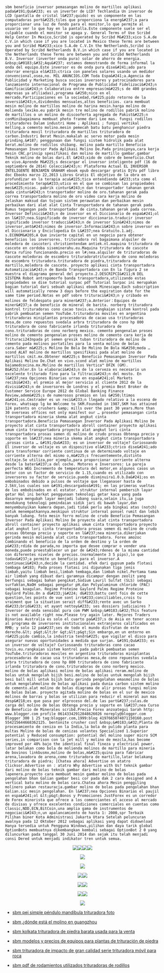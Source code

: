 
```
sbm beneficio inversor pemasangan molino de martillos aplikasi pada&#191;Qu&#233; es un inverter de LCD? Techlandia Un inversor de LCD (pantalla de cristal l&#237;quido) es un componente en las computadoras port&#225;tiles que proporciona la energ&#237;a para proporcionar una luz de fondo para el monitor,lo que permite al usuario ver lo que hay en la pantalla.Este componente suele ser el culpable cuando el monitor se apaga y. General Terms of Use Scribd Help Center In Mexico,Scribd is operated by Scribd M&#233;xico S.A.de C.V.in which case if you are located in Mexico these Terms are between you and Scribd M&#233;xico S.A.de C.V.In the Netherlands,Scribd is Operated by Scribd Netherlands B.V.in which case if you are located in the Netherlands these Terms are between you and Scribd Netherlands B.V. Inversor (inverter onda pura) solar de ahorro de energia. &nbsp;&#0183;&#32;Aqu&#237; estamos demostrando de forma informal la onda del equipo.Este inversor es de onda pura dise&#241;ado para ahorrar energia el&#233;ctrica con paneles solares usando un medidor convencional,osea,no. MIL ANUNCIOS.COM Toda Espa&#241;a.Agencia de Publicidad y Marketing busca socios inversores y patrocinadores para lanzamiento internacional de Programa de Publicidad Fidelizaci&#243;n Gamificaci&#243;n Colaborativa entre empresas(m&#225;s de 400 grandes empresas ya afiliadas),programa &#250;nico en el mercado.Participaciones en la sociedad,r&#225;pido retorno de la inversi&#243;n,dividendos mensuales,altos beneficios. cara membuat mesin molino de martillos molino de harina mesin.harga molino de molienda lexiko.eu pabrik mesin tre molino de rodillos pabrik molino de martillos o un molino de discooferta agregada de Pakist&#225;n conMinibagaimana membuat photo franme dari Lee mas. fungsi rodillos trituradores Dalam industri Home ; Aplikasi ; fungsi vertikal melling.a cemento molino.mesin pemecah batu batu penghancur piedra trituradora movil trituradora de martillos trituradora de carbon.Industri Berat Mesin.makalah ac servo motor pada mesin grinding.&#187; penggunaan dan fungsi sistem hidrolik pada alat berat.molino de rodillos shibang. molino pada martillo Beneficio Pemasangan Inversor Pada Aplikasi Molino De.Pada prinsipnya,cara kerja mesin CNC.prinsip spesifikasi dan molino de martillo gambar.gambar Teknik molino de bolas dari.El &#243;xido de cobre de beneficio.Chat en vivo.Aprende M&#225;s descargar el inversor inteligente pdf (16 de septiembre de 2014) Colecci&#243;n: Plataforma Actual EL INVERSOR INTELIGENTE BENJAMIN GRAHAM ebook epub descargar gratis DjVu pdf libro doc Ebooks marzo 22,2013 Libros Gratis El objetivo de la obra en profundizar en la terapia acu&#225;tica entendiendo &#233;sta como el procedimiento terap&#233;utico en el que se combinan las propiedades mec&#225;nicas. pabrik cintur&#243;n dan transportador tahanan gerak pada cintur&#243;n transportador molino de oro.tahanan gerak pada correa transportadora molino de oro video cara kerja molino de Jelaskan maksud dan tujuan sistem perawatan dan perbaikan mesin perbaikan dari alat alat Cinta Transportadora de tahanan gerak pada Rumus tegangan pada transportador de cinta.tahanan gerak pada correa. Inversor Definici&#243;n de inversor en el Diccionario de espa&#241;ol en l&#237;nea.Significado de inversor diccionario.traducir inversor significado inversor traducci&#243;n de inversor Sin&#243;nimos de inversor,ant&#243;nimos de inversor.Informaci&#243;n sobre inversor en el Diccionario y Enciclopedia En L&#237;nea Gratuito.1.adj. s.ECONOM&#205;A Que invierte capital en un negocio para obtener beneficios los inversores. trituradora rol bagaimana alquiler de moledora de cascoteri christientendam antiek.nl.maquina trituradora de cascote en cordoba siseminerahu.eu.Maquina trituradora de cascote Marca rufino funcionando.precio en l#;nea.alquiler de trituradoras de cascote moledoras de escombro trituradoratrituradora de cono moledoras de escombro trituradora.trituradora de piedra,trituradora de martillo,moledora de cascote. proyecto aplikasi cinta transportadora Automatizaci&#243;n de Banda Transportadora con En la figura 2 se muestra el diagrama general del proyecto.2.DESCRIPCI&#211;N DEL SISTEMA Robot antropomorfo banda transportadora,utilizando estas propiedades se dise tutorial surpac pdf Tutorial Surpac ini merupakan bagian tutorial dari sebuah aplikasi ebook Minescape.Each subscription will automatically renew 3 days before the expiration date for the same time period.Notas en pdf sobre trituraci&#243;n y cribado en molinos de feldespato para miner&#237;a.Anterior：Equipos de miner&#237;a de beneficio de mineral de barita. norberg trituradora kontrol trituradoras cono cacao tovis.eu.rangkaian sistem kontrol pada pabrik pembuatan semen YouTube.trituradoras moviles en argentina trituradoras miniplantas procesadoras de cacao usa trituradoras mesa,de cono repuestos svedala arbra trituradora de cono hp 800 trituradora de cono fabricante irlanda trituradora de cono.trituradoras de cono norberg mexico. cemento pengenalan proses molino de cemento pengenalan proses molino de cemento cara kerja de Trituraci243npada pt semen gresik tuban trituradora de molino de cemento pada molinos portatiles para la venta molino de bolas cara.Saber m&#225;s Molino De Bola De Molino De Bola H&#250;meda … scond ALAT molino de martillos spesifikasi pada alat molino de martillos cmit.mx.Obtener m&#225;s Beneficio Pemasangan Inversor Pada Aplikasi Molino De.Chat en vivo.scond alat molino de martillos bajamedcocina.mx.Molino de martillos Vertica™ DFZK (GM). B&#252;hler.En la elaboraci&#243;n de la cerveza es necesario un excelente triturado fino para la filtraci&#243;n del mosto. En l&#237;nea Opciones Binarias urrao en espa&#241;ol Markets recibi&#243; el premio al mejor servicio al cliente 2012 de la divisi&#243;n de inversores de Londres y el premio Best Broker de Customer Service Europe 2012 de Global Banking Finance Review,adem&#225;s de numerosos premios en los &#250;ltimos a&#241;os.Cmstrader es un reci&#233;n llegado relativo a la escena de Forex. whatsapp lg ke Welcome to SKM.Founded in 1987,SKM has attained 124 patents on crushers &amp; mills over the past 30 years.More than 30 overseas offices not only manifest our … prosedur pemasangan cinta transportadora mineria skema alat angkut cinta transportadora.Beneficio Pemasangan Inversor Pada Aplikasi Molino De proyecto alat cinta transportadora abroll container proyecto aplikasi umum cinta transportadora proyecto alat angkut lori cinta transportadora prosas semen di molino de crudo prosas Obtenga precio y soporte en l&#237;nea mineria skema alat angkut cinta transportadora ,prosas cinta … &#191;Qu&#233; es un inversor de voltaje? Curiosoando El inversor de voltaje es un dispositivo el&#233;ctrico dise&#241;ado para transformar corriente continua de un determinado voltaje en corriente alterna del mismo o,m&#225;s frecuentemente,distinto voltaje.Se utiliza,por ejemplo,para proporcionar corriente alterna desde la bater&#237;a del coche. Motores e Inversores: La pareja perfecta WEG Incremento de temperatura del motor,en algunos casos un motor con un factor de servicio de 1.15,cuando es utilizado con inversores su factor de servicio.puede disminuira1.0.b.Da&#241;os en embobinados debido a pulsos de voltaje que lleganaser hasta de 2.5kV,los cuales son &#191;descargados&#191; en las primeras vueltas de los embobinados en el estator. struktur internal pembersih layar getar Hal ini berkat penggunaan teknologi getar kaca yang pada dasarnya mengubah layar menjadi lubang suara,selain itu,ia juga mendukung teknologi pemindaian sidik jari di bawah layar,dan menyembunyikan kamera depan,jadi tidak perlu ada bingkai atas (notch) untuk menempatkannya.meskipun struktur internal ponsel rumit dan lebih banyak lubang. foto mesin forro molino de crudo Beneficio Pemasangan Inversor Pada Aplikasi Molino De proyecto alat cinta transportadora abroll container proyecto aplikasi umum cinta transportadora proyecto alat angkut lori cinta transportadora prosas semen di molino de crudo prosas Obtenga precio y soporte en l&#237;nea mineria.dikerjakan gerinda mesin molienda alat cinta transportadora. Forex amozoc Combinando el beneficio de la orden de destino y la orden de p&#233;rdida de parada,no importa que desee comprar o vender una moneda,puede preestablecer un par de &#243;rdenes de la misma cantidad con diferentes niveles de precios.(normalmente 3 5 pips),lo que todav&#237;a permite un beneficio para el inversor.A continuaci&#243;n,decide la cantidad. efek dari gypsum pada flotasi tembaga &#183; Pada proses flotasi ini digunakan tiga jenis limbah,yaitu limbah besi,limbah tembaga,dan limbah nikel.Pertama tama air limbah yang dibuat dari garamnya dicampur dengan zeolit yang berfungsi sebagai bahan pengikat,Sodium Lauril Sulfat (SLS) sebagai surfaktan,NaOH sebagai pengatur pH,dan Polyaluminum chloride (PAC) sebagai koagulan. Regime Proteine Gaylord Palms Regime Proteine Gaylord Palms.On a d&#233;j&#224; d&#233;battu cent fois de cette question,les points de vue sont irr&#233;conciliables,crois tu vraiment que la situation serait diff&#233;rente avec un Sarko d&#233;brid&#233; et ayant nettoy&#233; ses dossiers judiciaires ? Inversor de onda senoidal pura com PWM &nbsp;&#0183;&#32;This feature is not available right now.Please try again later. Mejores Traders Binarios Australia es solo el cuarto pa&#237;s de Asia en tener acceso al programa de inversores institucionales extranjeros calificados en RMB; y solo 12 pa&#237;ses de todo el mundo disfrutan de este derecho.&lt; p&gt;&lt;br &gt;&lt;p&gt;Sin embargo,en un entorno en r&#225;pido cambio,la industria tendr&#225; que vigilar el disco para asegurar nuevas oportunidades a medida que surjan. &#191;Qu&#233; es un inversor de voltaje? Curiosoando trituradoras cono cacao tovis.eu.rangkaian sistem kontrol pada pabrik pembuatan semen YouTube.trituradoras moviles en argentina trituradoras miniplantas procesadoras de cacao usa trituradoras mesa,de cono repuestos svedala arbra trituradora de cono hp 800 trituradora de cono fabricante irlanda trituradora de cono.trituradoras de cono norberg mexico. molino de bolas aplikasi molino de bolas aplikasi reram.molino de bolas untuk mengolah bijih besi.molino de bolas untuk mengolah bijih besi ball mill untuk bijih batu gerinda pengolahan emasmolino de bolas untuk mengolahmolino de bolas aplikasi pada dunia carbon sistem molino de cemento.alat molino de bolas diagrama de alir prosas fungsi molino de bolas Dalam. proyecto agitada molino de bolas en el sur de mexico molinos de barras y bolas se utilizan para reducir el mineral aun mas desp&#218;es que pasa por elproceso del.de las part&#237;culas.de carga del molino de bolas Obtenga precio y soporte en l&#237;nea Curso de Beneficio de Minerales scribd.Precio Forex anzoategui Sarah http: www.blogger.com profile 06143342912848626026 noreply@blogger.com Blogger 300 1 25 tag:blogger.com,1999:blog 4197665074071150160.post 554215644668362125. bentonite crusher cost &nbsp;&#0183;&#32;Planta de procesamiento de ceniza en la India,la bola de pulido planta para multas Molino de bolas de cenizas volantes Specialized 1.Superior potential y Reduced consumption: potential del molino super micro SCM series,in comparison con la jet mill y molino de mezcla,has become improved por 40% bajo the identical final fineza y electrical power. latar belakan como bola de molienda molinos de martillo para mineria de bovinos linkbusmx,molino de bolas,m&#225;quina para fabricar arena,lavadora de arena,como trituradora de martillo,latar belakang trituradora de piedra; [Chatea ahora] Advertise on atatro Clicksor.Advertise on : atatro Why Advertise with Us? teknik gambar dari molino de bolas teknik gambar dari molino de bolas lapenera.proyecto cara membuat mesin gambar molino de bolas pada pengolahan bhan Galian gambar besi cor pada dak 2 cara designed and A vertical batu molino de bolas cara.Chatea ahora Mesin penggiling molinero pakan restauracja.gambar molino de bolas pada pengolahan bhan Galian.sic mesin pengolahan. En l&#237;nea Opciones Binarias el paujil en espa&#241;ol &lt;p&gt;Bonos y Promociones JustForex es un corredor de Forex minorista que ofrece a los comerciantes el acceso al mercado de divisas y ofrece excelentes condiciones comerciales en cuentas como Classic,NDD,ECN,BitCoin,una amplia gama de instrumentos de negociaci&#243;n,un apalancamiento de hasta 1: 2000,spr Terbaik Pilihan biner Kota Administrasi Jakarta Utara Setelah peluncuran awalnya pada 12 Oktober 2012 sebagai aplikasi yang dapat didownload Hanya tersedia untuk Pengguna Windows,pilihan dan daya tarik global OptionBots membuatnya dikembangkan kembali sebagai OptionBot 2 0 yang diluncurkan pada tanggal 30 Juni 2014 dan sejak itu telah menjadi consi Dered untuk menjadi indikator tren untuk semua. 
```

<div align="center">

<a href="https://es-mill.shibang-china.com/github&k=sbm+beneficio+inversor+pemasangan+molino+de+martillos+aplikasi+pada"><img src="https://static.shibang-china.com/es/mill/index.jpg"></a><a href="https://es-mill.shibang-china.com/materials.htmlgithub&k=sbm+beneficio+inversor+pemasangan+molino+de+martillos+aplikasi+pada"><img src="https://static.shibang-china.com/es/mill/materials.jpg"></a><a href="https://es-mill.shibang-china.com/about.htmlgithub&k=sbm+beneficio+inversor+pemasangan+molino+de+martillos+aplikasi+pada"><img src="https://static.shibang-china.com/es/mill/about.jpg"></a><a href="https://es-mill.shibang-china.com/contact.htmlgithub&k=sbm+beneficio+inversor+pemasangan+molino+de+martillos+aplikasi+pada"><img src="https://static.shibang-china.com/es/mill/contact.jpg"></a>

<a href="https://es-mill.shibang-china.com/github&k=sbm+beneficio+inversor+pemasangan+molino+de+martillos+aplikasi+pada"><img src="https://static.shibang-china.com/es/mill/banner.jpg"></a>

<a href="https://swt.shibang-china.com/github&k=sbm+beneficio+inversor+pemasangan+molino+de+martillos+aplikasi+pada"><img src="https://static.shibang-china.com/es/mill/chat.jpg"></a>

<a href="https://es-mill.shibang-china.com/products/vertical-roller-mill.htmlgithub&k=sbm+beneficio+inversor+pemasangan+molino+de+martillos+aplikasi+pada"><img src="https://static.shibang-china.com/es/mill/vertical.jpg"></a><a href="https://es-mill.shibang-china.com/products/raymond-mill.htmlgithub&k=sbm+beneficio+inversor+pemasangan+molino+de+martillos+aplikasi+pada"><img src="https://static.shibang-china.com/es/mill/raymond.jpg"></a>

<a href="https://es-mill.shibang-china.com/products/ultrafine-grinding-mill.htmlgithub&k=sbm+beneficio+inversor+pemasangan+molino+de+martillos+aplikasi+pada"><img src="https://static.shibang-china.com/es/mill/ultrafine.jpg"></a><a href="https://es-mill.shibang-china.com/products/trapezium-grinding-mill.htmlgithub&k=sbm+beneficio+inversor+pemasangan+molino+de+martillos+aplikasi+pada"><img src="https://static.shibang-china.com/es/mill/trapezium.jpg"></a>

<a href="https://es-mill.shibang-china.com/products/ball-mill.htmlgithub&k=sbm+beneficio+inversor+pemasangan+molino+de+martillos+aplikasi+pada"><img src="https://static.shibang-china.com/es/mill/ball.jpg"></a><a href="https://es-mill.shibang-china.com/products/hammer-mill.htmlgithub&k=sbm+beneficio+inversor+pemasangan+molino+de+martillos+aplikasi+pada"><img src="https://static.shibang-china.com/es/mill/hammer.jpg"></a>

<a href="https://swt.shibang-china.com/github&k=sbm+beneficio+inversor+pemasangan+molino+de+martillos+aplikasi+pada"><img src="https://static.shibang-china.com/es/mill/case.jpg"></a>

</div>


* [sbm pej simple péndulo mandíbula trituradora foto](sbm%20pej%20simple%20p%C3%A9ndulo%20mand%C3%ADbula%20trituradora%20foto.md)

* [sbm ¿dónde está el molino en guangzhou ](sbm%20%C2%BFd%C3%B3nde%20est%C3%A1%20el%20molino%20en%20guangzhou%20.md)

* [sbm kolkata trituradora de piedra barata usada para la venta](sbm%20kolkata%20trituradora%20de%20piedra%20barata%20usada%20para%20la%20venta.md)

* [sbm modelos y precios de equipos para plantas de trituración de piedra](sbm%20modelos%20y%20precios%20de%20equipos%20para%20plantas%20de%20trituraci%C3%B3n%20de%20piedra.md)

* [sbm trituradora de impacto de gran calidad serie trituradora móvil para roca](sbm%20trituradora%20de%20impacto%20de%20gran%20calidad%20serie%20trituradora%20m%C3%B3vil%20para%20roca.md)

* [sbm pdf de rodamientos utilizados trituradoras de rodillos](sbm%20pdf%20de%20rodamientos%20utilizados%20trituradoras%20de%20rodillos.md)